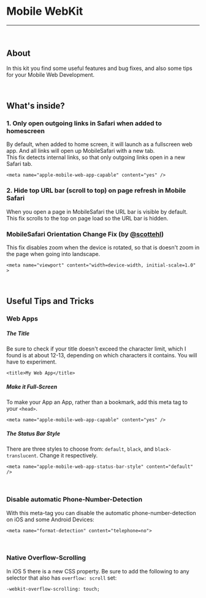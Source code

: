 # Mobile WebKit

---------------

<br />


## About

In this kit you find some useful features and bug fixes, and also some tips for your Mobile Web Development.


<br />

## What's inside?

### 1. Only open outgoing links in Safari when added to homescreen
By default, when added to home screen, it will launch as a fullscreen web app. And all links will open up MobileSafari with a new tab.  
This fix detects internal links, so that only outgoing links open in a new Safari tab.  

    <meta name="apple-mobile-web-app-capable" content="yes" />

### 2. Hide top URL bar (scroll to top) on page refresh in Mobile Safari  
When you open a page in MobileSafari the URL bar is visible by default.  
This fix scrolls to the top on page load so the URL bar is hidden.  

### MobileSafari Orientation Change Fix (by [@scottehl](https://github.com/scottjehl/iOS-Orientationchange-Fix))  
This fix disables zoom when the device is rotated, so that is doesn't zoom in the page when going into landscape.  

    <meta name="viewport" content="width=device-width, initial-scale=1.0" >
    
    
<br />

## Useful Tips and Tricks

### Web Apps

##### The Title
Be sure to check if your title doesn't exceed the character limit, which I found is at about 12-13, depending on which characters it contains. You will have to experiment.

    <title>My Web App</title>

##### Make it Full-Screen
To make your App an App, rather than a bookmark, add this meta tag to your `<head>`.

    <meta name="apple-mobile-web-app-capable" content="yes" />

##### The Status Bar Style
There are three styles to choose from: `default`, `black`, and `black-translucent`. Change it respectively.

    <meta name="apple-mobile-web-app-status-bar-style" content="default" />  


<br />

### Disable automatic Phone-Number-Detection

With this meta-tag you can disable the automatic phone-number-detection on iOS and some Android Devices:
  
    <meta name="format-detection" content="telephone=no">


<br />

### Native Overflow-Scrolling

In iOS 5 there is a new CSS property. Be sure to add the following to any selector that also has `overflow: scroll` set:

    -webkit-overflow-scrolling: touch;



